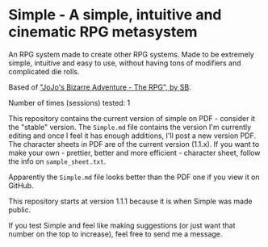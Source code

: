 # Simple - A simple, intuitive and cinematic RPG metasystem
An RPG system made to create other RPG systems. Made to be extremely simple, intuitive and easy to use, without having tons of modifiers and complicated die rolls.

Based of ["JoJo's Bizarre Adventure - The RPG", by SB](https://is.gd/JoJoRPG).

Number of times (sessions) tested: 1

This repository contains the current version of simple on PDF - consider it the "stable" version. The `Simple.md` file contains the version I'm currently editing and once I feel it has enough additions, I'll post a new version PDF.  The character sheets in PDF are of the current version (1.1.x). If you want to make your own - prettier, better and more efficient - character sheet, follow the info on `sample_sheet.txt`. 

Apparently the `Simple.md` file looks better than the PDF one if you view it on GitHub.

This repository starts at version 1.1.1 because it is when Simple was made public.

If you test Simple and feel like making suggestions (or just want that number on the top to increase), feel free to send me a message.
